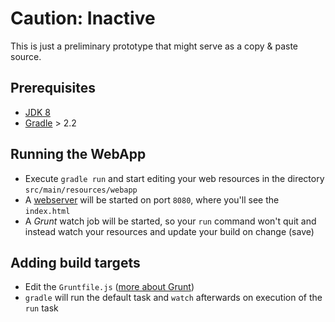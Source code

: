 # Caution: Inactive

This is just a preliminary prototype that might serve as a copy & paste source.

## Prerequisites

* [JDK 8](http://www.oracle.com/technetwork/java/javase/downloads/jdk8-downloads-2133151.html)
* [Gradle](https://gradle.org/) > 2.2

## Running the WebApp

* Execute `gradle run` and start editing your web resources in the directory `src/main/resources/webapp`
* A [webserver](http://localhost:8080/index.html) will be started on port `8080`, where you'll see the `index.html`
* A _Grunt_ watch job will be started, so your `run` command won't quit and instead watch your resources and update your build on change (save)

## Adding build targets

* Edit the `Gruntfile.js` ([more about Grunt](http://gruntjs.com/))
* `gradle` will run the default task and `watch` afterwards on execution of the `run` task
